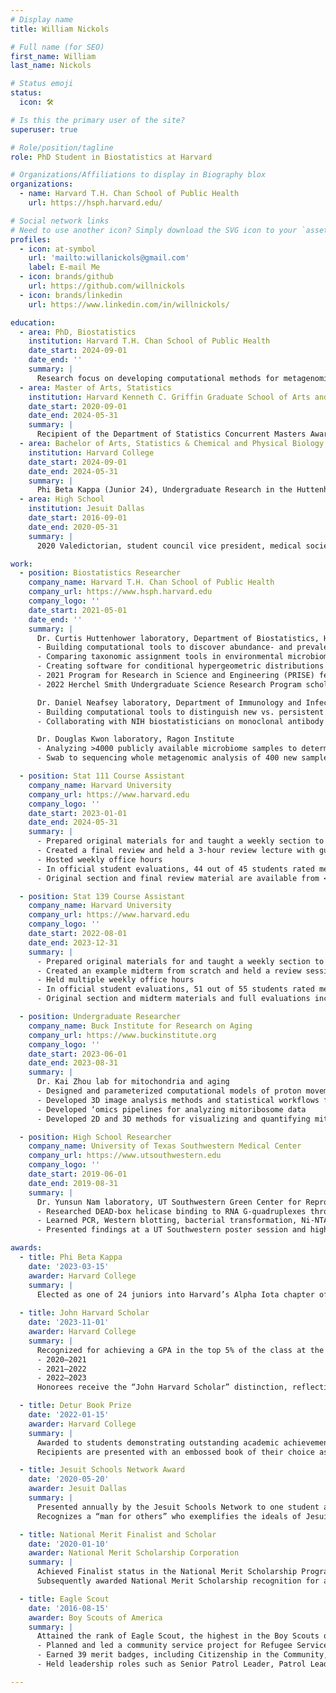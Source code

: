 ```yaml
---
# Display name
title: William Nickols

# Full name (for SEO)
first_name: William
last_name: Nickols

# Status emoji
status:
  icon: 🛠️

# Is this the primary user of the site?
superuser: true

# Role/position/tagline
role: PhD Student in Biostatistics at Harvard

# Organizations/Affiliations to display in Biography blox
organizations:
  - name: Harvard T.H. Chan School of Public Health
    url: https://hsph.harvard.edu/

# Social network links
# Need to use another icon? Simply download the SVG icon to your `assets/media/icons/` folder.
profiles:
  - icon: at-symbol
    url: 'mailto:willanickols@gmail.com'
    label: E-mail Me
  - icon: brands/github
    url: https://github.com/willnickols
  - icon: brands/linkedin
    url: https://www.linkedin.com/in/willnickols/

education:
  - area: PhD, Biostatistics
    institution: Harvard T.H. Chan School of Public Health
    date_start: 2024-09-01
    date_end: ''
    summary: |
      Research focus on developing computational methods for metagenomics, including tools for microbiome association analysis (MaAsLin 3) and longitudinal malaria tracking (DINEMITES). Collaborative work with NIH on monoclonal antibody trial analyses and strain‐sharing studies at the Ragon Institute.
  - area: Master of Arts, Statistics
    institution: Harvard Kenneth C. Griffin Graduate School of Arts and Sciences
    date_start: 2020-09-01
    date_end: 2024-05-31
    summary: |
      Recipient of the Department of Statistics Concurrent Masters Award (2024).
  - area: Bachelor of Arts, Statistics & Chemical and Physical Biology, summa cum laude, highest honors
    institution: Harvard College
    date_start: 2024-09-01
    date_end: 2024-05-31
    summary: |
      Phi Beta Kappa (Junior 24), Undergraduate Research in the Huttenhower lab, Stat 111 Course Assistant, Stat 139 Course Assistant, Cambridge After School Program, Boston Refugee Youth Enrichment program
  - area: High School
    institution: Jesuit Dallas
    date_start: 2016-09-01
    date_end: 2020-05-31
    summary: |
      2020 Valedictorian, student council vice president, medical society president, varsity powerlifting captain

work:
  - position: Biostatistics Researcher
    company_name: Harvard T.H. Chan School of Public Health
    company_url: https://www.hsph.harvard.edu
    company_logo: ''
    date_start: 2021-05-01
    date_end: ''
    summary: |
      Dr. Curtis Huttenhower laboratory, Department of Biostatistics, Harvard Chan Center for the Microbiome in Public Health
      - Building computational tools to discover abundance- and prevalence-based microbiome associations (maaslin3, available from BioConductor)
      - Comparing taxonomic assignment tools in environmental microbiomes
      - Creating software for conditional hypergeometric distributions (chyper, available from CRAN)
      - 2021 Program for Research in Science and Engineering (PRISE) fellow
      - 2022 Herchel Smith Undergraduate Science Research Program scholar

      Dr. Daniel Neafsey laboratory, Department of Immunology and Infectious Disease  
      - Building computational tools to distinguish new vs. persistent malaria infections in longitudinal genotyping data (DINEMITES, available on GitHub)
      - Collaborating with NIH biostatisticians on monoclonal antibody trials to prevent malaria

      Dr. Douglas Kwon laboratory, Ragon Institute  
      - Analyzing >4000 publicly available microbiome samples to determine strain sharing of vaginal species
      - Swab to sequencing whole metagenomic analysis of 400 new samples from a South African cohort

  - position: Stat 111 Course Assistant
    company_name: Harvard University
    company_url: https://www.harvard.edu
    company_logo: ''
    date_start: 2023-01-01
    date_end: 2024-05-31
    summary: |
      - Prepared original materials for and taught a weekly section to review and expand on class material
      - Created a final review and held a 3-hour review lecture with guided problem solving
      - Hosted weekly office hours
      - In official student evaluations, 44 out of 45 students rated me “Excellent” (the highest rating) overall, and 41 out of 42 students rated my lectures and presentations “Excellent”
      - Original section and final review material are available from <a href="https://www.github.com/WillNickols/Stat111" target="_blank">GitHub</a>

  - position: Stat 139 Course Assistant
    company_name: Harvard University
    company_url: https://www.harvard.edu
    company_logo: ''
    date_start: 2022-08-01
    date_end: 2023-12-31
    summary: |
      - Prepared original materials for and taught a weekly section to review and expand on class material
      - Created an example midterm from scratch and held a review session in preparation for the class's first midterm
      - Held multiple weekly office hours
      - In official student evaluations, 51 out of 55 students rated me “Excellent” (the highest rating) overall, and 47 out of 49 students rated my lectures and presentations “Excellent”
      - Original section and midterm materials and full evaluations including student comments are available from <a href="https://www.github.com/WillNickols/Stat139" target="_blank">GitHub</a>

  - position: Undergraduate Researcher
    company_name: Buck Institute for Research on Aging
    company_url: https://www.buckinstitute.org
    company_logo: ''
    date_start: 2023-06-01
    date_end: 2023-08-31
    summary: |
      Dr. Kai Zhou lab for mitochondria and aging
      - Designed and parameterized computational models of proton movement in mitochondria
      - Developed 3D image analysis methods and statistical workflows for high-throughput protein localization screens
      - Developed ‘omics pipelines for analyzing mitoribosome data
      - Developed 2D and 3D methods for visualizing and quantifying mitoribosome conformation changes

  - position: High School Researcher
    company_name: University of Texas Southwestern Medical Center
    company_url: https://www.utsouthwestern.edu
    company_logo: ''
    date_start: 2019-06-01
    date_end: 2019-08-31
    summary: |
      Dr. Yunsun Nam laboratory, UT Southwestern Green Center for Reproductive Biology  
      - Researched DEAD-box helicase binding to RNA G-quadruplexes through the STARS program.  
      - Learned PCR, Western blotting, bacterial transformation, Ni-NTA purification, chromatography, EMSA, and crystal tray setup.  
      - Presented findings at a UT Southwestern poster session and high school symposium.

awards:
  - title: Phi Beta Kappa
    date: '2023-03-15'
    awarder: Harvard College
    summary: |
      Elected as one of 24 juniors into Harvard’s Alpha Iota chapter of Phi Beta Kappa, the oldest academic honor society in the United States, in recognition of exceptional breadth and depth of scholarship.
  
  - title: John Harvard Scholar
    date: '2023-11-01'
    awarder: Harvard College
    summary: |
      Recognized for achieving a GPA in the top 5% of the class at the end of each academic year:  
      - 2020–2021  
      - 2021–2022  
      - 2022–2023  
      Honorees receive the “John Harvard Scholar” distinction, reflecting sustained academic excellence.

  - title: Detur Book Prize
    date: '2022-01-15'
    awarder: Harvard College
    summary: |
      Awarded to students demonstrating outstanding academic achievement in their first three semesters.  
      Recipients are presented with an embossed book of their choice as a keepsake of scholarly distinction.

  - title: Jesuit Schools Network Award
    date: '2020-05-20'
    awarder: Jesuit Dallas
    summary: |
      Presented annually by the Jesuit Schools Network to one student at each of the 52 Jesuit high schools in the U.S.  
      Recognizes a “man for others” who exemplifies the ideals of Jesuit education through leadership, service, and character.

  - title: National Merit Finalist and Scholar
    date: '2020-01-10'
    awarder: National Merit Scholarship Corporation
    summary: |
      Achieved Finalist status in the National Merit Scholarship Program based on PSAT/NMSQT performance.  
      Subsequently awarded National Merit Scholarship recognition for academic achievement and extracurricular leadership.

  - title: Eagle Scout
    date: '2016-08-15'
    awarder: Boy Scouts of America
    summary: |
      Attained the rank of Eagle Scout, the highest in the Boy Scouts of America.  
      - Planned and led a community service project for Refugee Services of Texas: collected 900+ children’s books, built and installed a bookshelf in the Dallas office.  
      - Earned 39 merit badges, including Citizenship in the Community, Personal Management, and Emergency Preparedness.  
      - Held leadership roles such as Senior Patrol Leader, Patrol Leader, and Scribe.

---
```


